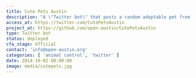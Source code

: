 ```yaml
---
title: Cute Pets Austin
description: "A \"Twitter bot\" that posts a random adoptable pet from the Austin Animal Center."
access_at: https://twitter.com/CutePetsAustin
project_at: https://github.com/open-austin/CutePetsAustin
type: Twitter bot
status: deployed
cfa_stage: Official
contact: 'info@open-austin.org'
categories: [ 'animal control', 'twitter' ]
date: 2014-10-02 00:00:00
image: media/cutepets.jpg
---
```

